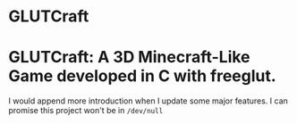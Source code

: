 GLUTCraft
====
# GLUTCraft: A 3D Minecraft-Like Game developed in C with freeglut.
I would append more introduction when I update some major features.
I can promise this project won't be in `/dev/null`
